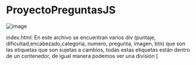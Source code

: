 # ProyectoPreguntasJS

![image](https://user-images.githubusercontent.com/90481288/164972635-57488321-b905-42ae-b217-321253f1ab28.png)


index.html: En este archivo se encuentran varios div (puntaje, dificultad,encabezado,categoria, numero, pregunta, imagen, btn) que son las etiquetas que son sujetas a cambios, todas estas etiquetas están dentro de un contenedor, de igual manera podemos ver una división [<Style>] que contiene los estilos de cada uno de los elementos .
![image](https://user-images.githubusercontent.com/90481288/164972626-d6ff0251-2897-40ab-957f-68a9de27796c.png)
  



index.js: El código en JavaScript está dividido en una serie de funciones que le dan la lógica a la aplicaciones:
  
![image](https://user-images.githubusercontent.com/90481288/164972619-e2c4368a-f73c-4ea1-950a-a43ff633d04a.png)


escogerPreguntaAleatoria : genera un número aleatorio basándose en el tamaño del archivo JSON ,tiene un condicional donde se selecciona a cuál de los archivos Json se debe acceder dependiendo del nivel de dificultad en el que se encuentre el jugador. También incluye un ciclo que depende la ejecución del juego, dentro de este , se puede ver el condicional que determina si el jugador ganó el juego 


escogerPregunta: Se encarga de pintar cada una de las etiquetas con los valores correspondientes de la pregunta ,esto con palabras claves como: selec_id, InnerHTMl, stlye.


oprimir_btn: Esta incluida la lógica que determina si una pregunta es correcta y utilizando .style pintar el botón, agregar puntos y pasar a la siguiente página. 

desordenarRespuestas: Para aumentar la dificultad , utilizando el .Math se desordenan las preguntas aleatoriamente . 


RECOMENDACIONES

Ejecutar en el navegador (preferiblemente actualizado )  utilizando la extensión live server 

![image](https://user-images.githubusercontent.com/90481288/164972677-3fbe39df-895a-411b-bd96-9bf639e2b94f.png)


